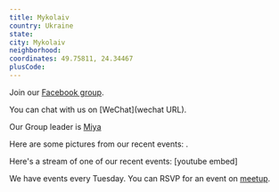 ```yaml
---
title: Mykolaiv
country: Ukraine
state: 
city: Mykolaiv
neighborhood: 
coordinates: 49.75811, 24.34467
plusCode:
---
```

Join our [Facebook group](https://www.facebook.com/groups/free.code.camp.mykolaiv).

You can chat with us on [WeChat](wechat URL).

Our Group leader is [Miya](freecodecamp.org/miya)

Here are some pictures from our recent events:
![]().

Here's a stream of one of our recent events:
[youtube embed]

We have events every Tuesday. You can RSVP for an event on [meetup](meetupurl).
